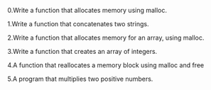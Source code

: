 0.Write a function that allocates memory using malloc.

1.Write a function that concatenates two strings.

2.Write a function that allocates memory for an array, using malloc.

3.Write a function that creates an array of integers.

4.A function that reallocates a memory block using malloc and free

5.A program that multiplies two positive numbers.